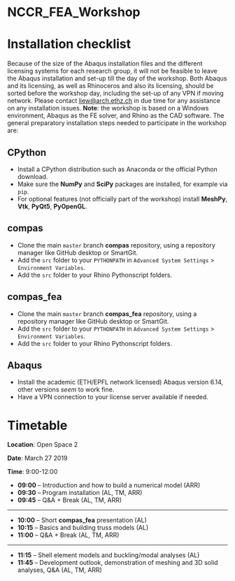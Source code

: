 # NCCR_FEA_Workshop


Installation checklist
======================

Because of the size of the Abaqus installation files and the different licensing systems for each research group, it will not be feasible to leave the Abaqus installation and set-up till the day of the workshop. Both Abaqus and its licensing, as well as Rhinoceros and also its licensing, should be sorted before the workshop day, including the set-up of any VPN if moving network. Please contact liew@arch.ethz.ch in due time for any assistance on any installation issues. **Note**: the workshop is based on a Windows environment, Abaqus as the FE solver, and Rhino as the CAD software. The general preparatory installation steps needed to participate in the workshop are:


CPython
-------

- Install a CPython distribution such as Anaconda or the official Python download.
- Make sure the **NumPy** and **SciPy** packages are installed, for example via ``pip``.
- For optional features (not officially part of the workshop) install **MeshPy**, **Vtk**, **PyQt5**, **PyOpenGL**.


compas
------

- Clone the main ``master`` branch **compas** repository, using a repository manager like GitHub desktop or SmartGit.
- Add the ``src`` folder to your ``PYTHONPATH`` in ``Advanced System Settings`` > ``Environment Variables``.
- Add the ``src`` folder to your Rhino Pythonscript folders.


compas_fea
----------

- Clone the main ``master`` branch **compas_fea** repository, using a repository manager like GitHub desktop or SmartGit.
- Add the ``src`` folder to your ``PYTHONPATH`` in ``Advanced System Settings`` > ``Environment Variables``.
- Add the ``src`` folder to your Rhino Pythonscript folders.


Abaqus
------

- Install the academic (ETH/EPFL network licensed) Abaqus version 6.14, other versions *seem* to work fine.
- Have a VPN connection to your license server available if needed.


Timetable
=========

**Location**: Open Space 2

**Date**: March 27 2019

**Time**: 9:00-12:00

- **09:00** – Introduction and how to build a numerical model (ARR)
- **09:30** – Program installation (AL, TM, ARR)
- **09:45** – Q&A + Break (AL, TM, ARR)
---------------------------------
- **10:00** – Short **compas_fea** presentation (AL)
- **10:15** – Basics and building truss models (AL)
- **11:00** – Q&A + Break (AL, TM, ARR)
---------------------------------
- **11:15** – Shell element models and buckling/modal analyses (AL)
- **11:45** – Development outlook, demonstration of meshing and 3D solid analyses, Q&A (AL, TM, ARR)
